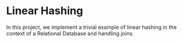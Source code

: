 # Linear Hashing

In this project, we implement a trivial example of linear hashing in the context of a Relational Database and handling joins.
